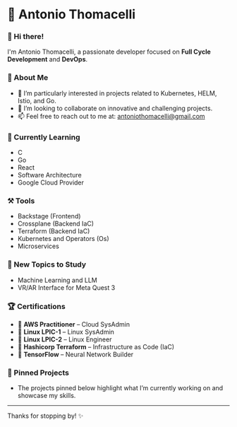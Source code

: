 # 🌟 Antonio Thomacelli

### 👋 Hi there!
I'm Antonio Thomacelli, a passionate developer focused on **Full Cycle Development** and **DevOps**.

### 🚀 About Me
- 👀 I’m particularly interested in projects related to Kubernetes, HELM, Istio, and Go.
- 💼 I’m looking to collaborate on innovative and challenging projects.
- 📫 Feel free to reach out to me at: [antoniothomacelli@gmail.com](mailto:antoniothomacelli@gmail.com)

### 🌱 Currently Learning
- C
- Go
- React
- Software Architecture
- Google Cloud Provider

### ⚒️ Tools
- Backstage (Frontend)
- Crossplane (Backend IaC)
- Terraform (Backend IaC)
- Kubernetes and Operators (Os)
- Microservices

### 🧠 New Topics to Study
- Machine Learning and LLM
- VR/AR Interface for Meta Quest 3

### 🏆 Certifications
- 🥇 **AWS Practitioner** – Cloud SysAdmin
- 🥇 **Linux LPIC-1** – Linux SysAdmin
- 🥇 **Linux LPIC-2** – Linux Engineer
- 🥇 **Hashicorp Terraform** – Infrastructure as Code (IaC)
- 🥇 **TensorFlow** – Neural Network Builder


### 📌 Pinned Projects
- The projects pinned below highlight what I’m currently working on and showcase my skills.

---

Thanks for stopping by! ✨

<!---
tonnytg/tonnytg is a ✨ special ✨ repository because its `README.md` (this file) appears on your GitHub profile.
You can click the Preview link to take a look at your changes.
--->
